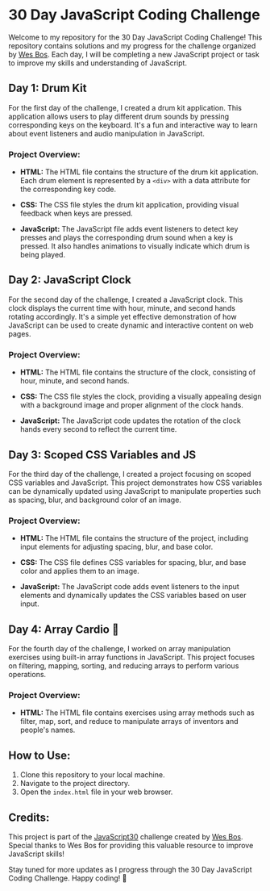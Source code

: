 # 30 Day JavaScript Coding Challenge

Welcome to my repository for the 30 Day JavaScript Coding Challenge! This repository contains solutions and my progress for the challenge organized by [Wes Bos](https://github.com/wesbos). Each day, I will be completing a new JavaScript project or task to improve my skills and understanding of JavaScript.

## Day 1: Drum Kit

For the first day of the challenge, I created a drum kit application. This application allows users to play different drum sounds by pressing corresponding keys on the keyboard. It's a fun and interactive way to learn about event listeners and audio manipulation in JavaScript.

### Project Overview:

- **HTML:** The HTML file contains the structure of the drum kit application. Each drum element is represented by a `<div>` with a data attribute for the corresponding key code.
  
- **CSS:** The CSS file styles the drum kit application, providing visual feedback when keys are pressed.
  
- **JavaScript:** The JavaScript file adds event listeners to detect key presses and plays the corresponding drum sound when a key is pressed. It also handles animations to visually indicate which drum is being played.

## Day 2: JavaScript Clock

For the second day of the challenge, I created a JavaScript clock. This clock displays the current time with hour, minute, and second hands rotating accordingly. It's a simple yet effective demonstration of how JavaScript can be used to create dynamic and interactive content on web pages.

### Project Overview:

- **HTML:** The HTML file contains the structure of the clock, consisting of hour, minute, and second hands.
  
- **CSS:** The CSS file styles the clock, providing a visually appealing design with a background image and proper alignment of the clock hands.
  
- **JavaScript:** The JavaScript code updates the rotation of the clock hands every second to reflect the current time.


## Day 3: Scoped CSS Variables and JS

For the third day of the challenge, I created a project focusing on scoped CSS variables and JavaScript. This project demonstrates how CSS variables can be dynamically updated using JavaScript to manipulate properties such as spacing, blur, and background color of an image.

### Project Overview:

- **HTML:** The HTML file contains the structure of the project, including input elements for adjusting spacing, blur, and base color.
  
- **CSS:** The CSS file defines CSS variables for spacing, blur, and base color and applies them to an image.
  
- **JavaScript:** The JavaScript code adds event listeners to the input elements and dynamically updates the CSS variables based on user input.

## Day 4: Array Cardio 💪

For the fourth day of the challenge, I worked on array manipulation exercises using built-in array functions in JavaScript. This project focuses on filtering, mapping, sorting, and reducing arrays to perform various operations.

### Project Overview:

- **HTML:** The HTML file contains exercises using array methods such as filter, map, sort, and reduce to manipulate arrays of inventors and people's names.


## How to Use:

1. Clone this repository to your local machine.
2. Navigate to the project directory.
3. Open the `index.html` file in your web browser.


## Credits:

This project is part of the [JavaScript30](https://github.com/wesbos/JavaScript30) challenge created by [Wes Bos](https://github.com/wesbos). Special thanks to Wes Bos for providing this valuable resource to improve JavaScript skills!

Stay tuned for more updates as I progress through the 30 Day JavaScript Coding Challenge. Happy coding! 🚀

